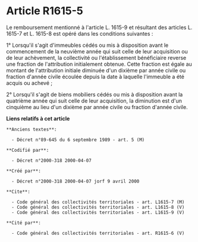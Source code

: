 # Article R1615-5

Le remboursement mentionné à l'article L. 1615-9 et résultant des articles L. 1615-7 et L. 1615-8 est opéré dans les
conditions suivantes :

1° Lorsqu'il s'agit d'immeubles cédés ou mis à disposition avant le commencement de la neuvième année qui suit celle de leur
acquisition ou de leur achèvement, la collectivité ou l'établissement bénéficiaire reverse une fraction de l'attribution
initialement obtenue. Cette fraction est égale au montant de l'attribution initiale diminuée d'un dixième par année civile ou
fraction d'année civile écoulée depuis la date à laquelle l'immeuble a été acquis ou achevé ;

2° Lorsqu'il s'agit de biens mobiliers cédés ou mis à disposition avant la quatrième année qui suit celle de leur
acquisition, la diminution est d'un cinquième au lieu d'un dixième par année civile ou fraction d'année civile.

**Liens relatifs à cet article**

	**Anciens textes**:

	  - Décret n°89-645 du 6 septembre 1989 - art. 5 (M)

	**Codifié par**:

	  - Décret n°2000-318 2000-04-07

	**Créé par**:

	  - Décret n°2000-318 2000-04-07 jorf 9 avril 2000

	**Cite**:

	  - Code général des collectivités territoriales - art. L1615-7 (M)
	  - Code général des collectivités territoriales - art. L1615-8 (V)
	  - Code général des collectivités territoriales - art. L1615-9 (V)

	**Cité par**:

	  - Code général des collectivités territoriales - art. R1615-6 (V)

